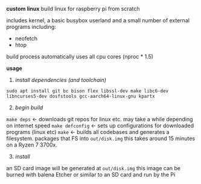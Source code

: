 **custom linux**
build linux for raspberry pi from scratch

includes kernel, a basic busybox userland and a small number of external programs including:
 - neofetch
 - htop

build process automatically uses all cpu cores (nproc * 1.5)

**usage**

 1. *install dependencies (and toolchain)*

`sudo apt install git bc bison flex libssl-dev make libc6-dev libncurses5-dev dosfstools gcc-aarch64-linux-gnu kpartx`

 2. *begin build*

`make deps` ← downloads git repos for linux etc. may take a while depending on internet speed
`make defconfig` ← sets up configurations for downloaded programs (linux etc)
`make` ← builds all codebases and generates a filesystem. packages that FS into `out/disk.img`
this takes around 15 minutes on a Ryzen 7 3700x.

 3. *install*

an SD card image will be generated at `out/disk.img`
this image can be burned with balena Etcher or similar to an SD card and run by the Pi

